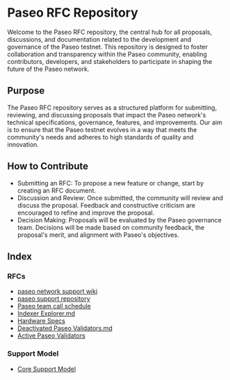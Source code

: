 # Paseo RFC Repository
Welcome to the Paseo RFC repository, the central hub for all proposals, discussions, and documentation related to the development and governance of the Paseo testnet. This repository is designed to foster collaboration and transparency within the Paseo community, enabling contributors, developers, and stakeholders to participate in shaping the future of the Paseo network.

## Purpose
The Paseo RFC repository serves as a structured platform for submitting, reviewing, and discussing proposals that impact the Paseo network's technical specifications, governance, features, and improvements. Our aim is to ensure that the Paseo testnet evolves in a way that meets the community's needs and adheres to high standards of quality and innovation.

## How to Contribute
- Submitting an RFC: To propose a new feature or change, start by creating an RFC document.
- Discussion and Review: Once submitted, the community will review and discuss the proposal. Feedback and constructive criticism are encouraged to refine and improve the proposal.
- Decision Making: Proposals will be evaluated by the Paseo governance team. Decisions will be made based on community feedback, the proposal's merit, and alignment with Paseo's objectives.

## Index
### RFCs
- [paseo network support wiki](https://github.com/paseo-network/paseo-rfcs/blob/update-readme-index/rfcs/paseo-network-support-wiki.md)
- [paseo support repository](https://github.com/paseo-network/paseo-rfcs/blob/update-readme-index/rfcs/paseo-support-repository.md)
- [Paseo team call schedule](https://github.com/paseo-network/paseo-rfcs/blob/update-readme-index/rfcs/team-call-schedule.md)
- [Indexer Explorer.md](https://github.com/paseo-network/paseo-rfcs/blob/update-readme-index/rfcs/indexer-explorer.md)
- [Hardware Specs](https://github.com/paseo-network/paseo-rfcs/blob/update-readme-index/rfcs/Hardware_specs.md)
- [Deactivated Paseo Validators.md](https://github.com/paseo-network/paseo-rfcs/blob/update-readme-index/rfcs/Deactivated_Paseo_Validators.md)
- [Active Paseo Validators](https://github.com/paseo-network/paseo-rfcs/blob/update-readme-index/rfcs/Active_Paseo_Validators.md)

### Support Model
- [Core Support Model](https://github.com/paseo-network/paseo-rfcs/blob/main/rfcs/core-support-model.md)
